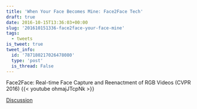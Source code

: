 ```yaml
---
title: 'When Your Face Becomes Mine: Face2Face Tech'
draft: true
date: 2016-10-15T13:36:03+00:00
slug: '201610151336-face2face-your-face-mine'
tags:
  - tweets
is_tweet: true
tweet_info:
  id: '787180217026478080'
  type: 'post'
  is_thread: False
---
```




Face2Face: Real-time Face Capture and Reenactment of RGB Videos (CVPR 2016) {{< youtube ohmajJTcpNk >}}

[Discussion](https://x.com/sytelus/status/787180217026478080)
